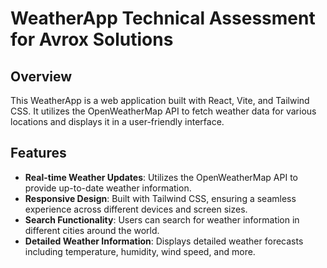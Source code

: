 # WeatherApp Technical Assessment for Avrox Solutions

## Overview

This WeatherApp is a web application built with React, Vite, and Tailwind CSS. It utilizes the OpenWeatherMap API to fetch weather data for various locations and displays it in a user-friendly interface.

## Features

- **Real-time Weather Updates**: Utilizes the OpenWeatherMap API to provide up-to-date weather information.
- **Responsive Design**: Built with Tailwind CSS, ensuring a seamless experience across different devices and screen sizes.
- **Search Functionality**: Users can search for weather information in different cities around the world.
- **Detailed Weather Information**: Displays detailed weather forecasts including temperature, humidity, wind speed, and more.
